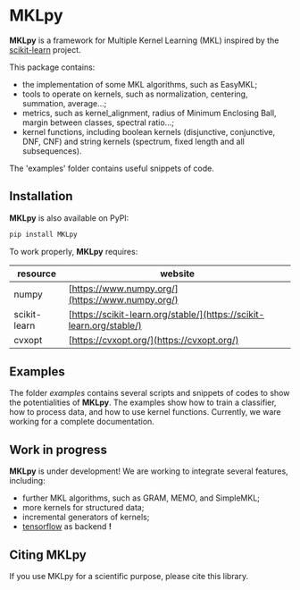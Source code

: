 MKLpy
=====


**MKLpy** is a framework for Multiple Kernel Learning (MKL)  inspired by the [scikit-learn](http://scikit-learn.org/stable) project.

This package contains:
* the implementation of some MKL algorithms, such as EasyMKL;
* tools to operate on kernels, such as normalization, centering, summation, average...;
* metrics, such as kernel_alignment, radius of Minimum Enclosing Ball, margin between classes, spectral ratio...;
* kernel functions, including boolean kernels (disjunctive, conjunctive, DNF, CNF) and string kernels (spectrum, fixed length and all subsequences).

The 'examples' folder contains useful snippets of code.



Installation
------------

**MKLpy** is also available on PyPI:
```sh
pip install MKLpy
```

To work properly, **MKLpy** requires:

| resource       | website |
| ------       | ------ |
| numpy        | [https://www.numpy.org/](https://www.numpy.org/) |
| scikit-learn | [https://scikit-learn.org/stable/](https://scikit-learn.org/stable/) |
| cvxopt       | [https://cvxopt.org/](https://cvxopt.org/) |


Examples
--------
The folder *examples* contains several scripts and snippets of codes to show the potentialities of **MKLpy**. The examples show how to train a classifier, how to process data, and how to use kernel functions.
Currently, we ware working for a complete documentation.



Work in progress
----------------
**MKLpy** is under development! We are working to integrate several features, including:
* further MKL algorithms, such as GRAM, MEMO, and SimpleMKL;
* more kernels for structured data;
* incremental generators of kernels;
* [tensorflow](https://www.tensorflow.org/) as backend **!**


Citing MKLpy
------------
If you use MKLpy for a scientific purpose, please cite this library.